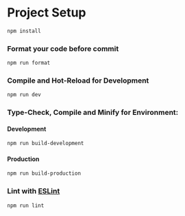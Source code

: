 # Project Setup

```sh
npm install
```

### Format your code before commit

```sh
npm run format
```

### Compile and Hot-Reload for Development

```sh
npm run dev
```

### Type-Check, Compile and Minify for Environment:

#### Development

```sh
npm run build-development
```

#### Production

```sh
npm run build-production
```

### Lint with [ESLint](https://eslint.org/)

```sh
npm run lint
```
